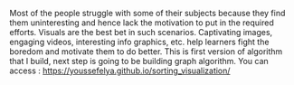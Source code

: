 Most of the people struggle with some of their subjects because they find them uninteresting and hence lack 
the motivation to put in the required efforts. Visuals are the best bet in such scenarios. Captivating images,
 engaging videos, 
interesting info graphics, etc. help learners fight the boredom and motivate them to do better.
This is first version of algorithm that I build, next step is going  to be building graph algorithm.
You can access :
https://youssefelya.github.io/sorting_visualization/
